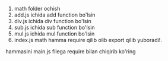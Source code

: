 1. math folder ochish
2.	  add.js ichida add function bo'lsin
3.    div.js ichida div function bo'lsin
4.    sub.js ichida sub function bo'lsin
5.    mul.js ichida mul function bo'lsin
6. 	  index.js math hamma require qilib olib export qilib yuboradi!.

hammasini main.js filega require bilan chiqirib ko'ring